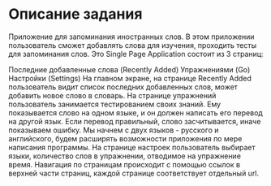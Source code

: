 # Описание задания
Приложение для запоминания иностранных слов.
В этом приложении пользователь сможет добавлять слова для изучения, проходить тесты для запоминания слов.
Это Single Page Application состоит из 3 страниц:

Последние добавленные слова (Recently Added)
Упражнениями (Go)
Настройки (Settings)
На главном экране, на странице Recently Added пользователь видит список последних добавленных слов, может добавить новое слово в словарь.
На странице упражнений пользователь занимается тестированием своих знаний. Ему показывается слово на одном языке, и он должен написать его перевод на другой язык. Если перевод правильный, слово засчитывается, иначе показываем ошибку. Мы начнем с двух языков - русского и английского, будем расширять возможности приложения по мере написания программы.
На странице настроек пользователь выбирает языки, количество слов в упражнении, отводимое на упражнение время.
Навигация по страницам происходит с помощью ссылок в верхней части страниц, каждой странице соответствует отдельный url.

